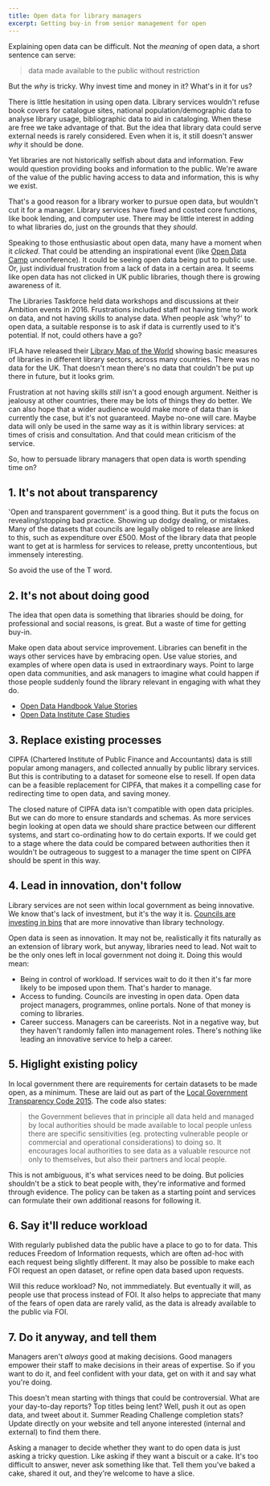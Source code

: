 ```yaml
---
title: Open data for library managers
excerpt: Getting buy-in from senior management for open
---
```


Explaining open data can be difficult. Not the *meaning* of open data, a short sentence can serve:

> data made available to the public without restriction

But the *why* is tricky. Why invest time and money in it? What's in it for us?

There is little hesitation in using open data. Library services wouldn't refuse book covers for catalogue sites, national population/demographic data to analyse library usage, bibliographic data to aid in cataloging. When these are free we take advantage of that. But the idea that library data could serve external needs is rarely considered. Even when it is, it still doesn't answer *why* it should be done.

Yet libraries are not historically selfish about data and information. Few would question providing books and information to the public. We're aware of the value of the public having access to data and information, this is why we exist.

That's a good reason for a library worker to pursue open data, but wouldn't cut it for a manager. Library services have fixed and costed core functions, like book lending, and computer use. There may be little interest in adding to what libraries do, just on the grounds that they *should*.

Speaking to those enthusiastic about open data, many have a moment when it *clicked*. That could be attending an inspirational event (like [Open Data Camp](http://odcamp.org.uk/) unconference). It could be seeing open data being put to public use. Or, just individual frustration from a lack of data in a certain area. It seems like open data has not clicked in UK public libraries, though there is growing awareness of it.

The Libraries Taskforce held data workshops and discussions at their Ambition events in 2016. Frustrations included staff not having time to work on data, and not having skills to analyse data. When people ask 'why?' to open data, a suitable response is to ask if data is currently used to it's potential. If not, could others have a go?

IFLA have released their [Library Map of the World](https://librarymap.ifla.org/) showing basic measures of libraries in different library sectors, across many countries. There was no data for the UK. That doesn't mean there's no data that couldn't be put up there in future, but it looks grim.

Frustration at not having skills *still* isn't a good enough argument. Neither is jealousy at other countries, there may be lots of things they do better. We can also hope that a wider audience would make more of data than is currently the case, but it's not guaranteed. Maybe no-one will care. Maybe data will only be used in the same way as it is within library services: at times of crisis and consultation. And that could mean criticism of the service.

So, how to persuade library managers that open data is worth spending time on?

## 1. It's not about transparency

'Open and transparent government' is a good thing. But it puts the focus on revealing/stopping bad practice. Showing up dodgy dealing, or mistakes. Many of the datasets that councils are legally obliged to release are linked to this, such as expenditure over £500. Most of the library data that people want to get at is harmless for services to release, pretty uncontentious, but immensely interesting.

So avoid the use of the T word.

## 2. It's not about doing good

The idea that open data is something that libraries should be doing, for professional and social reasons, is great. But a waste of time for getting buy-in.

Make open data about service improvement. Libraries can benefit in the ways other services have by embracing open. Use value stories, and examples of where open data is used in extraordinary ways. Point to large open data communities, and ask managers to imagine what could happen if those people suddenly found the library relevant in engaging with what they do.

- [Open Data Handbook Value Stories](http://opendatahandbook.org/value-stories/en/)
- [Open Data Institute Case Studies](https://theodi.org/case-studies)

## 3. Replace existing processes

CIPFA (Chartered Institute of Public Finance and Accountants) data is still popular among managers, and collected annually by public library services. But this is contributing to a dataset for someone else to resell. If open data can be a feasible replacement for CIPFA, that makes it a compelling case for redirecting time to open data, and saving money.

The closed nature of CIPFA data isn't compatible with open data priciples. But we can do more to ensure standards and schemas. As more services begin looking at open data we should share practice between our different systems, and start co-ordinating how to do certain exports. If we could get to a stage where the data could be compared between authorities then it wouldn't be outrageous to suggest to a manager the time spent on CIPFA should be spent in this way.

## 4. Lead in innovation, don't follow

Library services are not seen within local government as being innovative. We know that's lack of investment, but it's the way it is. [Councils are investing in bins](http://www.derbyshiredales.gov.uk/your-council/news-and-publications/latest-news/2462-crushing-blow-for-litter-in-the-dales) that are more innovative than library technology.

Open data is seen as innovation. It may not be, realistically it fits naturally as an extension of library work, but anyway, libraries need to lead. Not wait to be the only ones left in local government not doing it. Doing this would mean:

- Being in control of workload. If services wait to do it then it's far more likely to be imposed upon them. That's harder to manage.
- Access to funding. Councils are investing in open data. Open data project managers, programmes, online portals. None of that money is coming to libraries.
- Career success. Managers can be careerists. Not in a negative way, but they haven't randomly fallen into management roles. There's nothing like leading an innovative service to help a career.

## 5. Higlight existing policy

In local government there are requirements for certain datasets to be made open, as a minimum. These are laid out as part of the [Local Government Transparency Code 2015](https://www.gov.uk/government/publications/local-government-transparency-code-2015). The code also states:

> the Government believes that in principle all data held and managed by local authorities should be made available to local people unless there are specific sensitivities (eg. protecting vulnerable people or commercial and operational considerations) to doing so. It encourages local authorities to see data as a valuable resource not only to themselves, but also their partners and local people.

This is not ambiguous, it's what services need to be doing. But policies shouldn't be a stick to beat people with, they're informative and formed through evidence. The policy can be taken as a starting point and services can formulate their own additional reasons for following it.

## 6. Say it'll reduce workload

With regularly published data the public have a place to go to for data. This reduces Freedom of Information requests, which are often ad-hoc with each request being slightly different. It may also be possible to make each FOI request an open dataset, or refine open data based upon requests.

Will this reduce workload? No, not immmediately. But eventually it will, as people use that process instead of FOI. It also helps to appreciate that many of the fears of open data are rarely valid, as the data is already available to the public via FOI.

## 7. Do it anyway, and tell them

Managers aren't *always* good at making decisions. Good managers empower their staff to make decisions in their areas of expertise. So if you want to do it, and feel confident with your data, get on with it and say what you're doing.

This doesn't mean starting with things that could be controversial. What are your day-to-day reports? Top titles being lent? Well, push it out as open data, and tweet about it. Summer Reading Challenge completion stats? Update directly on your website and tell anyone interested (internal and external) to find them there.

Asking a manager to decide whether they want to do open data is just asking a tricky question. Like asking if they want a biscuit or a cake. It's too difficult to answer, never ask something like that. Tell them you've baked a cake, shared it out, and they're welcome to have a slice.
